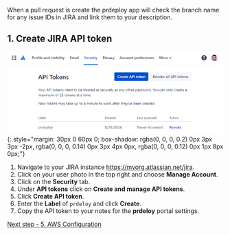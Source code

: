 When a pull request is create the prdeploy app will check the branch name for any issue IDs in JIRA and link them to your description.

## 1. Create JIRA API token

![Setup JiRA API Token](../assets/images/screenshots/getting-started/jira-token.png)
{: style="margin: 30px 0 60px 0; box-shadow: rgba(0, 0, 0, 0.2) 0px 3px 3px -2px, rgba(0, 0, 0, 0.14) 0px 3px 4px 0px, rgba(0, 0, 0, 0.12) 0px 1px 8px 0px;"}

1. Navigate to your JIRA instance https://myorg.atlassian.net/jira.
2. Click on your user photo in the top right and choose **Manage Account**.
3. Click on the **Security** tab.
4. Under **API tokens** click on **Create and manage API tokens**.
5. Click **Create API token**.
6. Enter the **Label** of `prdeloy` and click **Create**.
7. Copy the API token to your notes for the **prdeloy** portal settings.

[Next step - 5. AWS Configuration](./5-aws-configuration.md)
